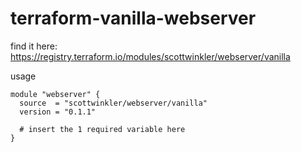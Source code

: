 # terraform-vanilla-webserver
find it here:
https://registry.terraform.io/modules/scottwinkler/webserver/vanilla

usage
```
module "webserver" {
  source  = "scottwinkler/webserver/vanilla"
  version = "0.1.1"

  # insert the 1 required variable here
}
```